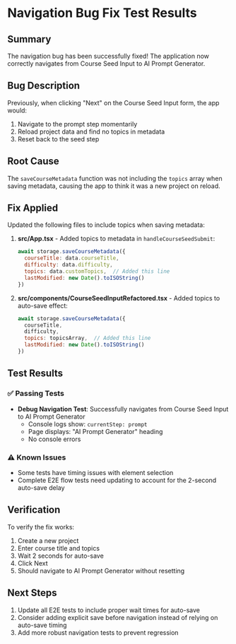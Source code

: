 # Navigation Bug Fix Test Results

## Summary
The navigation bug has been successfully fixed! The application now correctly navigates from Course Seed Input to AI Prompt Generator.

## Bug Description
Previously, when clicking "Next" on the Course Seed Input form, the app would:
1. Navigate to the prompt step momentarily
2. Reload project data and find no topics in metadata
3. Reset back to the seed step

## Root Cause
The `saveCourseMetadata` function was not including the `topics` array when saving metadata, causing the app to think it was a new project on reload.

## Fix Applied
Updated the following files to include topics when saving metadata:

1. **src/App.tsx** - Added topics to metadata in `handleCourseSeedSubmit`:
   ```javascript
   await storage.saveCourseMetadata({
     courseTitle: data.courseTitle,
     difficulty: data.difficulty,
     topics: data.customTopics,  // Added this line
     lastModified: new Date().toISOString()
   })
   ```

2. **src/components/CourseSeedInputRefactored.tsx** - Added topics to auto-save effect:
   ```javascript
   await storage.saveCourseMetadata({
     courseTitle,
     difficulty,
     topics: topicsArray,  // Added this line
     lastModified: new Date().toISOString()
   })
   ```

## Test Results

### ✅ Passing Tests
- **Debug Navigation Test**: Successfully navigates from Course Seed Input to AI Prompt Generator
  - Console logs show: `currentStep: prompt`
  - Page displays: "AI Prompt Generator" heading
  - No console errors

### ⚠️ Known Issues
- Some tests have timing issues with element selection
- Complete E2E flow tests need updating to account for the 2-second auto-save delay

## Verification
To verify the fix works:
1. Create a new project
2. Enter course title and topics
3. Wait 2 seconds for auto-save
4. Click Next
5. Should navigate to AI Prompt Generator without resetting

## Next Steps
1. Update all E2E tests to include proper wait times for auto-save
2. Consider adding explicit save before navigation instead of relying on auto-save timing
3. Add more robust navigation tests to prevent regression